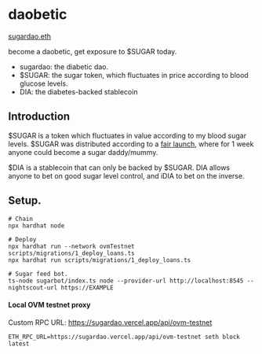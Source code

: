 daobetic
========

[sugardao.eth](http://sugardao.vercel.app)

become a daobetic, get exposure to $SUGAR today.

* sugardao: the diabetic dao.
* $SUGAR: the sugar token, which fluctuates in price according to blood glucose levels.
* DIA: the diabetes-backed stablecoin

## Introduction
$SUGAR is a token which fluctuates in value according to my blood sugar levels. $SUGAR was distributed according to a [fair launch](https://insights.deribit.com/market-research/yfi-a-tale-of-fair-launch-governance-and-value/), where for 1 week anyone could become a sugar daddy/mummy.

$DIA is a stablecoin that can only be backed by $SUGAR. DIA allows anyone to bet on good sugar level control, and iDIA to bet on the inverse.

## Setup.

```
# Chain
npx hardhat node

# Deploy
npx hardhat run --network ovmTestnet scripts/migrations/1_deploy_loans.ts
npx hardhat run scripts/migrations/1_deploy_loans.ts

# Sugar feed bot.
ts-node sugarbot/index.ts node --provider-url http://localhost:8545 --nightscout-url https://EXAMPLE
```


#### Local OVM testnet proxy

Custom RPC URL: https://sugardao.vercel.app/api/ovm-testnet

```
ETH_RPC_URL=https://sugardao.vercel.app/api/ovm-testnet seth block latest
```